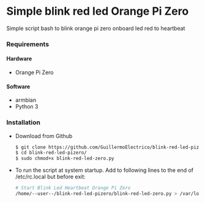 # Simple blink red led Orange Pi Zero

Simple script bash to blink orange pi zero onboard led red to heartbeat

### Requirements

#### Hardware

* Orange Pi Zero

#### Software

* armbian
* Python 3

### Installation
* Download from Github 
    ```sh
    $ git clone https://github.com/GuillermoElectrico/blink-red-led-pizero.git
	$ cd blink-red-led-pizero/
	$ sudo chmod+x blink-red-led-zero.py

* To run the script at system startup. Add to following lines to the end of /etc/rc.local but before exit:
    ```sh
    # Start Blink Led Heartbeat Orange Pi Zero
    /home/--user--/blink-red-led-pizero/blink-red-led-zero.py > /var/log/blink_led.log &
    ```
